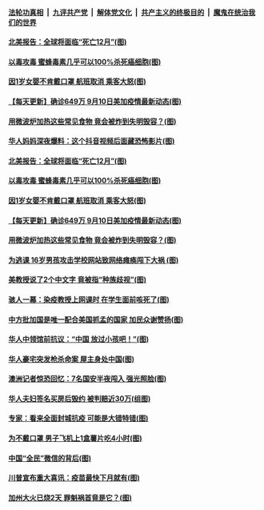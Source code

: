 ####  [法轮功真相](../../../../basic/blob/master/README.md?t=09110531) &nbsp;|&nbsp; [九评共产党](../../../../9ping.md/blob/master/README.md?t=09110531) &nbsp;|&nbsp; [解体党文化](../../../../jtdwh.md/blob/master/README.md?t=09110531)  &nbsp;|&nbsp; [共产主义的终极目的](../../../../gczydzjmd.md/blob/master/README.md?t=09110531) &nbsp;|&nbsp; [魔鬼在统治我们的世界](../../../../mgztzwmdsj.md/blob/master/README.md?t=09110531) 

#### [北美报告：全球将面临“死亡12月”(图)](../pages/p3/945752.md?t=09110531) 

#### [以毒攻毒 蜜蜂毒素几乎可以100%杀死癌细胞(图)](../pages/p3/945666.md?t=09110531) 

#### [因1岁女婴不肯戴口罩 航班取消 乘客大怒(图)](../pages/p3/945743.md?t=09110531) 

#### [【每天更新】确诊649万 9月10日美加疫情最新动态(图)](../pages/p3/944892.md?t=09110531) 


#### [用微波炉加热这些常见食物 竟会被炸到失明毁容？(图)](../pages/p3/945674.md?t=09110531) 

#### [华人妈妈深夜爆料：这个抖音视频后面藏恐怖影片(图)](../pages/p3/945746.md?t=09110531) 

#### [北美报告：全球将面临“死亡12月”(图)](../pages/p3/945752.md?t=09110531) 

#### [以毒攻毒 蜜蜂毒素几乎可以100%杀死癌细胞(图)](../pages/p3/945666.md?t=09110531) 

#### [因1岁女婴不肯戴口罩 航班取消 乘客大怒(图)](../pages/p3/945743.md?t=09110531) 

#### [【每天更新】确诊649万 9月10日美加疫情最新动态(图)](../pages/p3/944892.md?t=09110531) 


#### [用微波炉加热这些常见食物 竟会被炸到失明毁容？(图)](../pages/p3/945674.md?t=09110531) 

#### [为逃课 16岁男孩攻击学校网站致网络瘫痪闯下大祸 (图)](../pages/p3/945673.md?t=09110531) 

#### [美教授说了2个中文字 竟被指“种族歧视”(图)](../pages/p3/945657.md?t=09110531) 

#### [骇人一幕：染疫教授上网课时 在学生面前咳死了(图)](../pages/p3/945643.md?t=09110531) 

#### [中方批加国是唯一配合美国抓孟的国家 加民众谢赞扬(图)](../pages/p3/945590.md?t=09110531) 

#### [华人中领馆前抗议：“中国 放过小孩吧！”(图)](../pages/p3/945581.md?t=09110531) 

#### [华人豪宅突发枪杀命案 屋主身处中国(图)](../pages/p3/945574.md?t=09110531) 

#### [澳洲记者惊恐回忆：7名国安半夜闯入 强光照脸(图)](../pages/p3/945577.md?t=09110531) 

#### [华人夫妇签名买房后毁约 被判赔近30万(组图)](../pages/p3/945572.md?t=09110531) 

#### [专家：看来全面封城抗疫 可能是大错特错(图)](../pages/p3/945556.md?t=09110531) 

#### [为不戴口罩 男子飞机上1盒薯片吃4小时(图)](../pages/p3/945551.md?t=09110531) 

#### [中国“全民”微信的背后(图)](../pages/p3/945515.md?t=09110531) 

#### [川普宣布重大喜讯：疫苗最快下月就有(图)](../pages/p3/945506.md?t=09110531) 

#### [加州大火已烧2天 罪魁祸首竟是它？(图)](../pages/p3/945468.md?t=09110531) 

